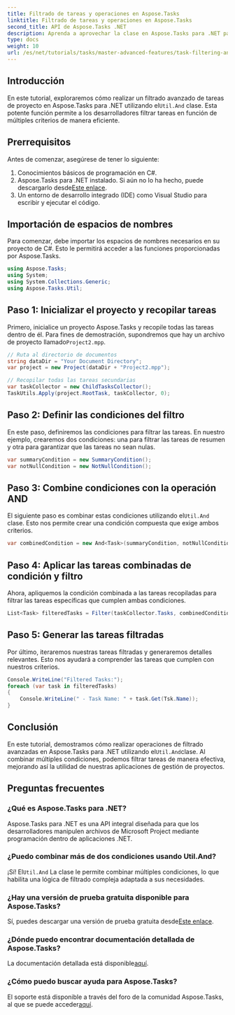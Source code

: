 ```yaml
---
title: Filtrado de tareas y operaciones en Aspose.Tasks
linktitle: Filtrado de tareas y operaciones en Aspose.Tasks
second_title: API de Aspose.Tasks .NET
description: Aprenda a aprovechar la clase en Aspose.Tasks para .NET para filtrar tareas de proyecto en función de múltiples condiciones, combinando criterios como tareas de resumen y atributos no nulos.
type: docs
weight: 10
url: /es/net/tutorials/tasks/master-advanced-features/task-filtering-and-operation/
---
```

## Introducción

En este tutorial, exploraremos cómo realizar un filtrado avanzado de tareas de proyecto en Aspose.Tasks para .NET utilizando el`Util.And` clase. Esta potente función permite a los desarrolladores filtrar tareas en función de múltiples criterios de manera eficiente.

## Prerrequisitos

Antes de comenzar, asegúrese de tener lo siguiente:

1. Conocimientos básicos de programación en C#.
2.  Aspose.Tasks para .NET instalado. Si aún no lo ha hecho, puede descargarlo desde[Este enlace](https://releases.aspose.com/tasks/net/).
3. Un entorno de desarrollo integrado (IDE) como Visual Studio para escribir y ejecutar el código.

## Importación de espacios de nombres

Para comenzar, debe importar los espacios de nombres necesarios en su proyecto de C#. Esto le permitirá acceder a las funciones proporcionadas por Aspose.Tasks.

```csharp
using Aspose.Tasks;
using System;
using System.Collections.Generic;
using Aspose.Tasks.Util;

```

## Paso 1: Inicializar el proyecto y recopilar tareas

 Primero, inicialice un proyecto Aspose.Tasks y recopile todas las tareas dentro de él. Para fines de demostración, supondremos que hay un archivo de proyecto llamado`Project2.mpp`.

```csharp
// Ruta al directorio de documentos
string dataDir = "Your Document Directory";
var project = new Project(dataDir + "Project2.mpp");

// Recopilar todas las tareas secundarias
var taskCollector = new ChildTasksCollector();
TaskUtils.Apply(project.RootTask, taskCollector, 0);
```

## Paso 2: Definir las condiciones del filtro

En este paso, definiremos las condiciones para filtrar las tareas. En nuestro ejemplo, crearemos dos condiciones: una para filtrar las tareas de resumen y otra para garantizar que las tareas no sean nulas.

```csharp
var summaryCondition = new SummaryCondition();
var notNullCondition = new NotNullCondition();
```

## Paso 3: Combine condiciones con la operación AND

 El siguiente paso es combinar estas condiciones utilizando el`Util.And` clase. Esto nos permite crear una condición compuesta que exige ambos criterios.

```csharp
var combinedCondition = new And<Task>(summaryCondition, notNullCondition);
```

## Paso 4: Aplicar las tareas combinadas de condición y filtro

Ahora, apliquemos la condición combinada a las tareas recopiladas para filtrar las tareas específicas que cumplen ambas condiciones.

```csharp
List<Task> filteredTasks = Filter(taskCollector.Tasks, combinedCondition);
```

## Paso 5: Generar las tareas filtradas

Por último, iteraremos nuestras tareas filtradas y generaremos detalles relevantes. Esto nos ayudará a comprender las tareas que cumplen con nuestros criterios.

```csharp
Console.WriteLine("Filtered Tasks:");
foreach (var task in filteredTasks)
{
    Console.WriteLine(" - Task Name: " + task.Get(Tsk.Name));
}
```

## Conclusión

 En este tutorial, demostramos cómo realizar operaciones de filtrado avanzadas en Aspose.Tasks para .NET utilizando el`Util.And`clase. Al combinar múltiples condiciones, podemos filtrar tareas de manera efectiva, mejorando así la utilidad de nuestras aplicaciones de gestión de proyectos.

## Preguntas frecuentes

### ¿Qué es Aspose.Tasks para .NET?

Aspose.Tasks para .NET es una API integral diseñada para que los desarrolladores manipulen archivos de Microsoft Project mediante programación dentro de aplicaciones .NET.

### ¿Puedo combinar más de dos condiciones usando Util.And?

 ¡Sí! El`Util.And` La clase le permite combinar múltiples condiciones, lo que habilita una lógica de filtrado compleja adaptada a sus necesidades.

### ¿Hay una versión de prueba gratuita disponible para Aspose.Tasks?

 Sí, puedes descargar una versión de prueba gratuita desde[Este enlace](https://releases.aspose.com/).

### ¿Dónde puedo encontrar documentación detallada de Aspose.Tasks?

 La documentación detallada está disponible[aquí](https://reference.aspose.com/tasks/net/).

### ¿Cómo puedo buscar ayuda para Aspose.Tasks?

 El soporte está disponible a través del foro de la comunidad Aspose.Tasks, al que se puede acceder[aquí](https://forum.aspose.com/c/tasks/15).